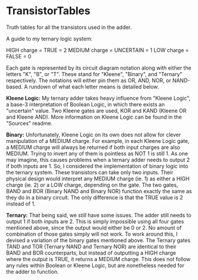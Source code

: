# TransistorTables
Truth tables for all the transistors used in the adder.

A guide to my ternary logic system:

HIGH charge = TRUE = 2
MEDIUM charge = UNCERTAIN = 1
LOW charge = FALSE = 0

Each gate is represented by its circuit diagram notation along with either the letters "K", "B", or "T". These stand for "Kleene", "Binary", and "Ternary" respectively. The notations will either pin them as OR, AND, NOR, or NAND-based. A rundown of what each letter means is detailed below.

<b>Kleene Logic:</b>
My ternary adder takes heavy influence from "Kleene Logic", a base-3 interpretation of Boolean Logic, in which there exists an "uncertain" value. Two Kleene gates are used, KOR and KAND (Kleene OR and Kleene AND). More information on Kleene Logic can be found in the "Sources" readme.

<b>Binary:</b>
Unfortunately, Kleene Logic on its own does not allow for clever manipulation of a MEDIUM charge. For example, in each Kleene Logic gate, a MEDIUM charge will always be returned if both input charges are also MEDIUM. Trying to invert any of them is pointless as NOT 1 is still 1. As one may imagine, this causes problems when a ternary adder needs to output 2 if both inputs are 1.
So, I considered the implementation of binary logic into the ternary system. These transistors can take only two inputs. Their physical design would interpret any MEDIUM charge (ie. 1) as either a HIGH charge (ie. 2) or a LOW charge, depending on the gate. The two gates, BAND and BOR (Binary NAND and Binary NOR) function exactly the same as they do in a binary circuit. The only difference is that the TRUE value is 2 instead of 1.

<b>Ternary:</b>
That being said, we <i>still</i> have some issues. The adder still needs to output 1 if both inputs are 2. This is simply impossible using all four gates mentioned above, since the output would either be 0 or 2. No amount of combination of those gates simply will not work.
To work around this, I devised a variation of the binary gates mentioned above. The Ternary gates TAND and TOR (Ternary NAND and Ternary NOR) are identical to their BAND and BOR counterparts, but instead of outputting a HIGH charge where the output is TRUE, it returns a MEDIUM charge. This does not follow any rules within Boolean or Kleene Logic, but are nonetheless needed for the adder to function.
